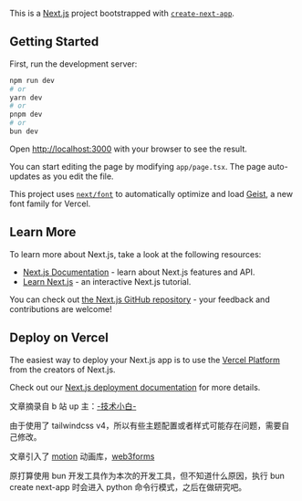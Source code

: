 This is a [Next.js](https://nextjs.org) project bootstrapped with [`create-next-app`](https://nextjs.org/docs/app/api-reference/cli/create-next-app).

## Getting Started

First, run the development server:

```bash
npm run dev
# or
yarn dev
# or
pnpm dev
# or
bun dev
```

Open [http://localhost:3000](http://localhost:3000) with your browser to see the result.

You can start editing the page by modifying `app/page.tsx`. The page auto-updates as you edit the file.

This project uses [`next/font`](https://nextjs.org/docs/app/building-your-application/optimizing/fonts) to automatically optimize and load [Geist](https://vercel.com/font), a new font family for Vercel.

## Learn More

To learn more about Next.js, take a look at the following resources:

- [Next.js Documentation](https://nextjs.org/docs) - learn about Next.js features and API.
- [Learn Next.js](https://nextjs.org/learn) - an interactive Next.js tutorial.

You can check out [the Next.js GitHub repository](https://github.com/vercel/next.js) - your feedback and contributions are welcome!

## Deploy on Vercel

The easiest way to deploy your Next.js app is to use the [Vercel Platform](https://vercel.com/new?utm_medium=default-template&filter=next.js&utm_source=create-next-app&utm_campaign=create-next-app-readme) from the creators of Next.js.

Check out our [Next.js deployment documentation](https://nextjs.org/docs/app/building-your-application/deploying) for more details.

文章摘录自 b 站 up 主：[-技术小白-](https://www.bilibili.com/video/BV1jHrdYhEP9/?spm_id_from=333.337.top_right_bar_window_history.content.click&vd_source=d857e0a545a42c83f1c0b92e40feb6bb)

由于使用了 tailwindcss v4，所以有些主题配置或者样式可能存在问题，需要自己修改。

文章引入了 [motion](https://motion.dev/) 动画库，[web3forms](https://web3forms.com/)

原打算使用 bun 开发工具作为本次的开发工具，但不知道什么原因，执行 bun create next-app 时会进入 python 命令行模式，之后在做研究吧。
